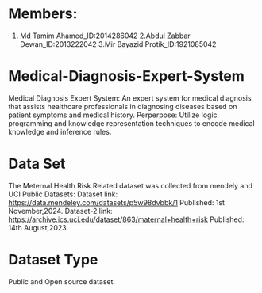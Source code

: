 # Members:
1. Md Tamim Ahamed_ID:2014286042
2.Abdul Zabbar Dewan_ID:2013222042
3.Mir Bayazid Protik_ID:1921085042

# Medical-Diagnosis-Expert-System
Medical Diagnosis Expert System: An expert system for medical diagnosis that assists healthcare professionals in diagnosing diseases based on patient symptoms and medical history. 
Perperpose: Utilize logic programming and knowledge representation techniques to encode medical knowledge and inference rules.											
# Data Set 
The Meternal Health Risk Related dataset was collected from mendely and UCI Public Datasets:
Dataset link: https://data.mendeley.com/datasets/p5w98dvbbk/1
Published: 1st November,2024.
Dataset-2 link: https://archive.ics.uci.edu/dataset/863/maternal+health+risk
Published: 14th August,2023.
# Dataset Type
Public and Open source dataset. 

